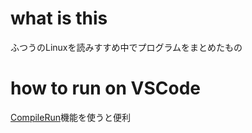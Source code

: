 # what is this

ふつうのLinuxを読みすすめ中でプログラムをまとめたもの

# how to run on VSCode

[CompileRun](https://marketplace.visualstudio.com/items?itemName=danielpinto8zz6.c-cpp-compile-run)機能を使うと便利